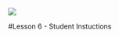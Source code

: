 ![](http://appinventor.mit.edu/explore/sites/all/themes/appinventor/logo.png)

#Lesson 6 - Student Instuctions